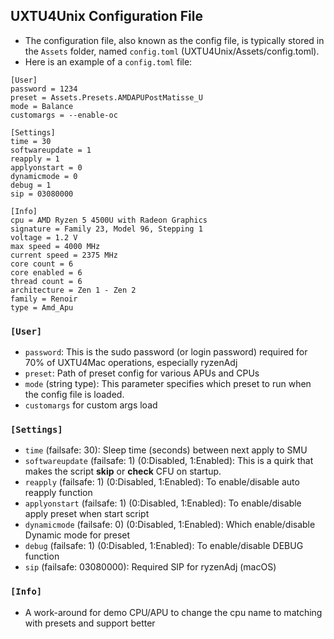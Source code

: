 ## UXTU4Unix Configuration File

- The configuration file, also known as the config file, is typically stored in the `Assets` folder, named `config.toml` (UXTU4Unix/Assets/config.toml). 
- Here is an example of a `config.toml` file:

```
[User]
password = 1234
preset = Assets.Presets.AMDAPUPostMatisse_U
mode = Balance
customargs = --enable-oc

[Settings]
time = 30
softwareupdate = 1
reapply = 1
applyonstart = 0
dynamicmode = 0
debug = 1
sip = 03080000

[Info]
cpu = AMD Ryzen 5 4500U with Radeon Graphics
signature = Family 23, Model 96, Stepping 1
voltage = 1.2 V
max speed = 4000 MHz
current speed = 2375 MHz
core count = 6
core enabled = 6
thread count = 6
architecture = Zen 1 - Zen 2
family = Renoir
type = Amd_Apu
```

### `[User]`

- `password`: This is the sudo password (or login password) required for 70% of UXTU4Mac operations, especially ryzenAdj
- `preset`: Path of preset config for various APUs and CPUs
- `mode` (string type): This parameter specifies which preset to run when the config file is loaded.
- `customargs` for custom args load
### `[Settings]`

- `time` (failsafe: 30): Sleep time (seconds) between next apply to SMU
- `softwareupdate` (failsafe: 1) (0:Disabled, 1:Enabled): This is a quirk that makes the script **skip** or **check** CFU on startup.
- `reapply` (failsafe: 1) (0:Disabled, 1:Enabled): To enable/disable auto reapply function
- `applyonstart` (failsafe: 1) (0:Disabled, 1:Enabled): To enable/disable apply preset when start script
- `dynamicmode` (failsafe: 0) (0:Disabled, 1:Enabled): Which enable/disable Dynamic mode for preset
- `debug` (failsafe: 1) (0:Disabled, 1:Enabled): To enable/disable DEBUG function
- `sip` (failsafe: 03080000): Required SIP for ryzenAdj (macOS)
### `[Info]`
- A work-around for demo CPU/APU to change the cpu name to matching with presets and support better
